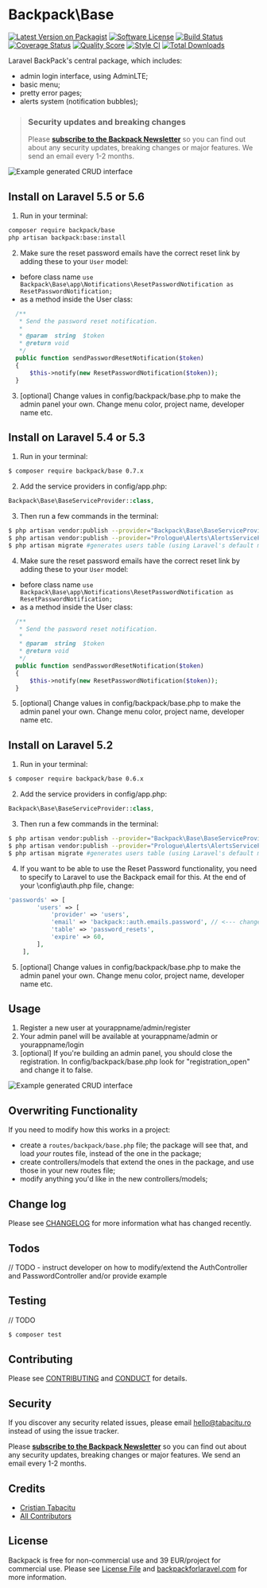 # Backpack\Base

[![Latest Version on Packagist][ico-version]][link-packagist]
[![Software License][ico-license]](LICENSE.md)
[![Build Status](https://img.shields.io/travis/Laravel-Backpack/base/master.svg?style=flat-square)](https://travis-ci.org/Laravel-Backpack/base)
[![Coverage Status](https://img.shields.io/scrutinizer/coverage/g/laravel-backpack/base.svg?style=flat-square)](https://scrutinizer-ci.com/g/laravel-backpack/crud/code-structure)
[![Quality Score](https://img.shields.io/scrutinizer/g/laravel-backpack/base.svg?style=flat-square)](https://scrutinizer-ci.com/g/laravel-backpack/crud)
[![Style CI](https://styleci.io/repos/52384487/shield)](https://styleci.io/repos/52384487)
[![Total Downloads][ico-downloads]][link-downloads]

Laravel BackPack's central package, which includes:
- admin login interface, using AdminLTE;
- basic menu;
- pretty error pages;
- alerts system (notification bubbles);


> ### Security updates and breaking changes
> Please **[subscribe to the Backpack Newsletter](http://backpackforlaravel.com/newsletter)** so you can find out about any security updates, breaking changes or major features. We send an email every 1-2 months.

![Example generated CRUD interface](https://backpackforlaravel.com/uploads/screenshots/base_login.png)

## Install on Laravel 5.5 or 5.6

1) Run in your terminal:

``` bash
composer require backpack/base
php artisan backpack:base:install
```

2) Make sure the reset password emails have the correct reset link by adding these to your ```User``` model:
- before class name ```use Backpack\Base\app\Notifications\ResetPasswordNotification as ResetPasswordNotification;```
- as a method inside the User class:
``` php
  /**
   * Send the password reset notification.
   *
   * @param  string  $token
   * @return void
   */
  public function sendPasswordResetNotification($token)
  {
      $this->notify(new ResetPasswordNotification($token));
  }
```

3) [optional] Change values in config/backpack/base.php to make the admin panel your own. Change menu color, project name, developer name etc.

## Install on Laravel 5.4 or 5.3

1) Run in your terminal:

``` bash
$ composer require backpack/base 0.7.x
```

2) Add the service providers in config/app.php:
``` php
Backpack\Base\BaseServiceProvider::class,
```

3) Then run a few commands in the terminal:
``` bash
$ php artisan vendor:publish --provider="Backpack\Base\BaseServiceProvider" #publishes configs, langs, views and AdminLTE files
$ php artisan vendor:publish --provider="Prologue\Alerts\AlertsServiceProvider" # publish config for notifications - prologue/alerts
$ php artisan migrate #generates users table (using Laravel's default migrations)
```

4) Make sure the reset password emails have the correct reset link by adding these to your ```User``` model:
- before class name ```use Backpack\Base\app\Notifications\ResetPasswordNotification as ResetPasswordNotification;```
- as a method inside the User class:
``` php
  /**
   * Send the password reset notification.
   *
   * @param  string  $token
   * @return void
   */
  public function sendPasswordResetNotification($token)
  {
      $this->notify(new ResetPasswordNotification($token));
  }
```

5) [optional] Change values in config/backpack/base.php to make the admin panel your own. Change menu color, project name, developer name etc.

## Install on Laravel 5.2

1) Run in your terminal:

``` bash
$ composer require backpack/base 0.6.x
```

2) Add the service providers in config/app.php:
``` php
Backpack\Base\BaseServiceProvider::class,
```

3) Then run a few commands in the terminal:
``` bash
$ php artisan vendor:publish --provider="Backpack\Base\BaseServiceProvider" #publishes configs, langs, views and AdminLTE files
$ php artisan vendor:publish --provider="Prologue\Alerts\AlertsServiceProvider" # publish config for notifications - prologue/alerts
$ php artisan migrate #generates users table (using Laravel's default migrations)
```

4) If you want to be able to use the Reset Password functionality, you need to specify to Laravel to use the Backpack email for this. At the end of your \config\auth.php file, change:
``` php
'passwords' => [
        'users' => [
            'provider' => 'users',
            'email' => 'backpack::auth.emails.password', // <--- change is here
            'table' => 'password_resets',
            'expire' => 60,
        ],
    ],
```

5) [optional] Change values in config/backpack/base.php to make the admin panel your own. Change menu color, project name, developer name etc.

## Usage 

1. Register a new user at yourappname/admin/register
2. Your admin panel will be available at yourappname/admin or yourappname/login
3. [optional] If you're building an admin panel, you should close the registration. In config/backpack/base.php look for "registration_open" and change it to false.

![Example generated CRUD interface](https://backpackforlaravel.com/uploads/screenshots/base_dashboard.png)


## Overwriting Functionality

If you need to modify how this works in a project: 
- create a ```routes/backpack/base.php``` file; the package will see that, and load _your_ routes file, instead of the one in the package; 
- create controllers/models that extend the ones in the package, and use those in your new routes file;
- modify anything you'd like in the new controllers/models;

## Change log

Please see [CHANGELOG](CHANGELOG.md) for more information what has changed recently.

## Todos

// TODO - instruct developer on how to modify/extend the AuthController and PasswordController and/or provide example

## Testing

// TODO

``` bash
$ composer test
```

## Contributing

Please see [CONTRIBUTING](CONTRIBUTING.md) and [CONDUCT](CONDUCT.md) for details.

## Security

If you discover any security related issues, please email hello@tabacitu.ro instead of using the issue tracker.

Please **[subscribe to the Backpack Newsletter](http://backpackforlaravel.com/newsletter)** so you can find out about any security updates, breaking changes or major features. We send an email every 1-2 months.

## Credits

- [Cristian Tabacitu][link-author]
- [All Contributors][link-contributors]

## License

Backpack is free for non-commercial use and 39 EUR/project for commercial use. Please see [License File](LICENSE.md) and [backpackforlaravel.com](https://backpackforlaravel.com/#pricing) for more information.

[ico-version]: https://img.shields.io/packagist/v/backpack/base.svg?style=flat-square
[ico-license]: https://img.shields.io/badge/license-MIT-brightgreen.svg?style=flat-square
[ico-downloads]: https://img.shields.io/packagist/dt/backpack/base.svg?style=flat-square

[link-packagist]: https://packagist.org/packages/backpack/base
[link-downloads]: https://packagist.org/packages/backpack/base
[link-author]: http://tabacitu.ro
[link-contributors]: ../../contributors
